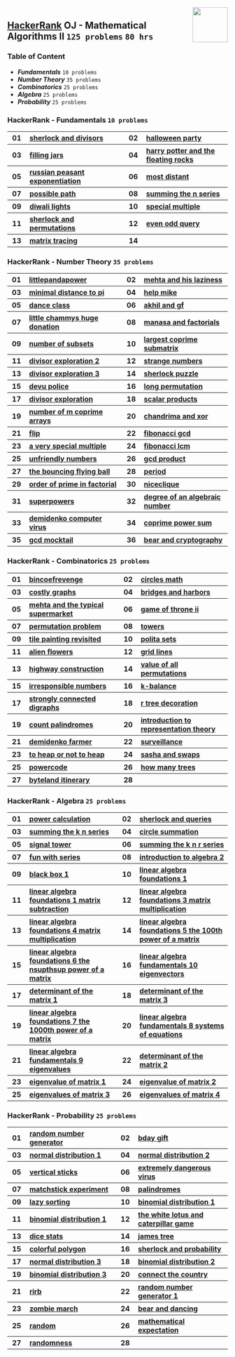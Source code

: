<img align="right" width="80" src="https://github.com/cs-MohamedAyman/Problem-Solving-Training/blob/master/logos/hackerrank.jpg">

## [HackerRank](https://www.hackerrank.com/) OJ - Mathematical Algorithms II `125 problems` `80 hrs`

### Table of Content

- ***Fundamentals***                `10 problems`
- ***Number Theory***               `35 problems`
- ***Combinatorics***               `25 problems`
- ***Algebra***                     `25 problems`
- ***Probability***                 `25 problems`

### HackerRank - Fundamentals `10 problems`

<table>
    <tbody>
        <tr>
            <th align="center" width="50px">01</th><th align="left" width="550px"><a href="https://www.hackerrank.com/challenges/sherlock-and-divisors/problem">sherlock and divisors</a></th>
            <th align="center" width="50px">02</th><th align="left" width="550px"><a href="https://www.hackerrank.com/challenges/halloween-party/problem">halloween party</a></th>
        </tr>
        <tr>
            <th align="center" width="50px">03</th><th align="left" width="550px"><a href="https://www.hackerrank.com/challenges/filling-jars/problem">filling jars</a></th>
            <th align="center" width="50px">04</th><th align="left" width="550px"><a href="https://www.hackerrank.com/challenges/harry-potter-and-the-floating-rocks/problem">harry potter and the floating rocks</a></th>
        </tr>
        <tr>
            <th align="center" width="50px">05</th><th align="left" width="550px"><a href="https://www.hackerrank.com/challenges/russian-peasant-exponentiation/problem">russian peasant exponentiation</a></th>
            <th align="center" width="50px">06</th><th align="left" width="550px"><a href="https://www.hackerrank.com/challenges/most-distant/problem">most distant</a></th>
        </tr>
        <tr>
            <th align="center" width="50px">07</th><th align="left" width="550px"><a href="https://www.hackerrank.com/challenges/possible-path/problem">possible path</a></th>
            <th align="center" width="50px">08</th><th align="left" width="550px"><a href="https://www.hackerrank.com/challenges/summing-the-n-series/problem">summing the n series</a></th>
        </tr>
        <tr>
            <th align="center" width="50px">09</th><th align="left" width="550px"><a href="https://www.hackerrank.com/challenges/diwali-lights/problem">diwali lights</a></th>
            <th align="center" width="50px">10</th><th align="left" width="550px"><a href="https://www.hackerrank.com/challenges/special-multiple/problem">special multiple</a></th>
        </tr>
        <tr>
            <th align="center" width="50px">11</th><th align="left" width="550px"><a href="https://www.hackerrank.com/challenges/sherlock-and-permutations/problem">sherlock and permutations</a></th>
            <th align="center" width="50px">12</th><th align="left" width="550px"><a href="https://www.hackerrank.com/challenges/even-odd-query/problem">even odd query</a></th>
        </tr>
        <tr>
            <th align="center" width="50px">13</th><th align="left" width="550px"><a href="https://www.hackerrank.com/challenges/matrix-tracing/problem">matrix tracing</a></th>
            <th align="center" width="50px">14</th><th align="left" width="550px"><a href=""></a></th>
        </tr>
    </tbody>
</table>

### HackerRank - Number Theory `35 problems`

<table>
    <tbody>
        <tr>
            <th align="center" width="50px">01</th><th align="left" width="550px"><a href="https://www.hackerrank.com/challenges/littlepandapower/problem">littlepandapower</a></th>
            <th align="center" width="50px">02</th><th align="left" width="550px"><a href="https://www.hackerrank.com/challenges/mehta-and-his-laziness/problem">mehta and his laziness</a></th>
        </tr>
        <tr>
            <th align="center" width="50px">03</th><th align="left" width="550px"><a href="https://www.hackerrank.com/challenges/minimal-distance-to-pi/problem">minimal distance to pi</a></th>
            <th align="center" width="50px">04</th><th align="left" width="550px"><a href="https://www.hackerrank.com/challenges/help-mike/problem">help mike</a></th>
        </tr>
        <tr>
            <th align="center" width="50px">05</th><th align="left" width="550px"><a href="https://www.hackerrank.com/challenges/dance-class/problem">dance class</a></th>
            <th align="center" width="50px">06</th><th align="left" width="550px"><a href="https://www.hackerrank.com/challenges/akhil-and-gf/problem">akhil and gf</a></th>
        </tr>
        <tr>
            <th align="center" width="50px">07</th><th align="left" width="550px"><a href="https://www.hackerrank.com/challenges/little-chammys-huge-donation/problem">little chammys huge donation</a></th>
            <th align="center" width="50px">08</th><th align="left" width="550px"><a href="https://www.hackerrank.com/challenges/manasa-and-factorials/problem">manasa and factorials</a></th>
        </tr>
        <tr>
            <th align="center" width="50px">09</th><th align="left" width="550px"><a href="https://www.hackerrank.com/challenges/number-of-subsets/problem">number of subsets</a></th>
            <th align="center" width="50px">10</th><th align="left" width="550px"><a href="https://www.hackerrank.com/challenges/largest-coprime-submatrix/problem">largest coprime submatrix</a></th>
        </tr>
        <tr>
            <th align="center" width="50px">11</th><th align="left" width="550px"><a href="https://www.hackerrank.com/challenges/divisor-exploration-2/problem">divisor exploration 2</a></th>
            <th align="center" width="50px">12</th><th align="left" width="550px"><a href="https://www.hackerrank.com/challenges/strange-numbers/problem">strange numbers</a></th>
        </tr>
        <tr>
            <th align="center" width="50px">13</th><th align="left" width="550px"><a href="https://www.hackerrank.com/challenges/divisor-exploration-3/problem">divisor exploration 3</a></th>
            <th align="center" width="50px">14</th><th align="left" width="550px"><a href="https://www.hackerrank.com/challenges/sherlock-puzzle/problem">sherlock puzzle</a></th>
        </tr>
        <tr>
            <th align="center" width="50px">15</th><th align="left" width="550px"><a href="https://www.hackerrank.com/challenges/devu-police/problem">devu police</a></th>
            <th align="center" width="50px">16</th><th align="left" width="550px"><a href="https://www.hackerrank.com/challenges/long-permutation/problem">long permutation</a></th>
        </tr>
        <tr>
            <th align="center" width="50px">17</th><th align="left" width="550px"><a href="https://www.hackerrank.com/challenges/divisor-exploration/problem">divisor exploration</a></th>
            <th align="center" width="50px">18</th><th align="left" width="550px"><a href="https://www.hackerrank.com/challenges/scalar-products/problem">scalar products</a></th>
        </tr>
        <tr>
            <th align="center" width="50px">19</th><th align="left" width="550px"><a href="https://www.hackerrank.com/challenges/number-of-m-coprime-arrays/problem">number of m coprime arrays</a></th>
            <th align="center" width="50px">20</th><th align="left" width="550px"><a href="https://www.hackerrank.com/challenges/chandrima-and-xor/problem">chandrima and xor</a></th>
        </tr>
        <tr>
            <th align="center" width="50px">21</th><th align="left" width="550px"><a href="https://www.hackerrank.com/challenges/flip/problem">flip</a></th>
            <th align="center" width="50px">22</th><th align="left" width="550px"><a href="https://www.hackerrank.com/challenges/fibonacci-gcd/problem">fibonacci gcd</a></th>
        </tr>
        <tr>
            <th align="center" width="50px">23</th><th align="left" width="550px"><a href="https://www.hackerrank.com/challenges/a-very-special-multiple/problem">a very special multiple</a></th>
            <th align="center" width="50px">24</th><th align="left" width="550px"><a href="https://www.hackerrank.com/challenges/fibonacci-lcm/problem">fibonacci lcm</a></th>
        </tr>
        <tr>
            <th align="center" width="50px">25</th><th align="left" width="550px"><a href="https://www.hackerrank.com/challenges/unfriendly-numbers/problem">unfriendly numbers</a></th>
            <th align="center" width="50px">26</th><th align="left" width="550px"><a href="https://www.hackerrank.com/challenges/gcd-product/problem">gcd product</a></th>
        </tr>
        <tr>
            <th align="center" width="50px">27</th><th align="left" width="550px"><a href="https://www.hackerrank.com/challenges/the-bouncing-flying-ball/problem">the bouncing flying ball</a></th>
            <th align="center" width="50px">28</th><th align="left" width="550px"><a href="https://www.hackerrank.com/challenges/period/problem">period</a></th>
        </tr>
        <tr>
            <th align="center" width="50px">29</th><th align="left" width="550px"><a href="https://www.hackerrank.com/challenges/order-of-prime-in-factorial/problem">order of prime in factorial</a></th>
            <th align="center" width="50px">30</th><th align="left" width="550px"><a href="https://www.hackerrank.com/challenges/niceclique/problem">niceclique</a></th>
        </tr>
        <tr>
            <th align="center" width="50px">31</th><th align="left" width="550px"><a href="https://www.hackerrank.com/challenges/superpowers/problem">superpowers</a></th>
            <th align="center" width="50px">32</th><th align="left" width="550px"><a href="https://www.hackerrank.com/challenges/degree-of-an-algebraic-number/problem">degree of an algebraic number</a></th>
        </tr>
        <tr>
            <th align="center" width="50px">33</th><th align="left" width="550px"><a href="https://www.hackerrank.com/challenges/demidenko-computer-virus/problem">demidenko computer virus</a></th>
            <th align="center" width="50px">34</th><th align="left" width="550px"><a href="https://www.hackerrank.com/challenges/coprime-power-sum/problem">coprime power sum</a></th>
        </tr>
        <tr>
            <th align="center" width="50px">35</th><th align="left" width="550px"><a href="https://www.hackerrank.com/challenges/gcd-mocktail/problem">gcd mocktail</a></th>
            <th align="center" width="50px">36</th><th align="left" width="550px"><a href="https://www.hackerrank.com/challenges/bear-and-cryptography/problem">bear and cryptography</a></th>
        </tr>
    </tbody>
</table>

### HackerRank - Combinatorics `25 problems`

<table>
    <tbody>
        <tr>
            <th align="center" width="50px">01</th><th align="left" width="550px"><a href="https://www.hackerrank.com/challenges/bincoefrevenge/problem">bincoefrevenge</a></th>
            <th align="center" width="50px">02</th><th align="left" width="550px"><a href="https://www.hackerrank.com/challenges/circles-math/problem">circles math</a></th>
        </tr>
        <tr>
            <th align="center" width="50px">03</th><th align="left" width="550px"><a href="https://www.hackerrank.com/challenges/costly-graphs/problem">costly graphs</a></th>
            <th align="center" width="50px">04</th><th align="left" width="550px"><a href="https://www.hackerrank.com/challenges/bridges-and-harbors/problem">bridges and harbors</a></th>
        </tr>
        <tr>
            <th align="center" width="50px">05</th><th align="left" width="550px"><a href="https://www.hackerrank.com/challenges/mehta-and-the-typical-supermarket/problem">mehta and the typical supermarket</a></th>
            <th align="center" width="50px">06</th><th align="left" width="550px"><a href="https://www.hackerrank.com/challenges/game-of-throne-ii/problem">game of throne ii</a></th>
        </tr>
        <tr>
            <th align="center" width="50px">07</th><th align="left" width="550px"><a href="https://www.hackerrank.com/challenges/permutation-problem/problem">permutation problem</a></th>
            <th align="center" width="50px">08</th><th align="left" width="550px"><a href="https://www.hackerrank.com/challenges/towers/problem">towers</a></th>
        </tr>
        <tr>
            <th align="center" width="50px">09</th><th align="left" width="550px"><a href="https://www.hackerrank.com/challenges/tile-painting-revisited/problem">tile painting revisited</a></th>
            <th align="center" width="50px">10</th><th align="left" width="550px"><a href="https://www.hackerrank.com/challenges/polita-sets/problem">polita sets</a></th>
        </tr>
        <tr>
            <th align="center" width="50px">11</th><th align="left" width="550px"><a href="https://www.hackerrank.com/challenges/alien-flowers/problem">alien flowers</a></th>
            <th align="center" width="50px">12</th><th align="left" width="550px"><a href="https://www.hackerrank.com/challenges/grid-lines/problem">grid lines</a></th>
        </tr>
        <tr>
            <th align="center" width="50px">13</th><th align="left" width="550px"><a href="https://www.hackerrank.com/challenges/highway-construction/problem">highway construction</a></th>
            <th align="center" width="50px">14</th><th align="left" width="550px"><a href="https://www.hackerrank.com/challenges/value-of-all-permutations/problem">value of all permutations</a></th>
        </tr>
        <tr>
            <th align="center" width="50px">15</th><th align="left" width="550px"><a href="https://www.hackerrank.com/challenges/irresponsible-numbers/problem">irresponsible numbers</a></th>
            <th align="center" width="50px">16</th><th align="left" width="550px"><a href="https://www.hackerrank.com/challenges/k-balance/problem">k-balance</a></th>
        </tr>
        <tr>
            <th align="center" width="50px">17</th><th align="left" width="550px"><a href="https://www.hackerrank.com/challenges/strongly-connected-digraphs/problem">strongly connected digraphs</a></th>
            <th align="center" width="50px">18</th><th align="left" width="550px"><a href="https://www.hackerrank.com/challenges/r-tree-decoration/problem">r tree decoration</a></th>
        </tr>
        <tr>
            <th align="center" width="50px">19</th><th align="left" width="550px"><a href="https://www.hackerrank.com/challenges/count-palindromes/problem">count palindromes</a></th>
            <th align="center" width="50px">20</th><th align="left" width="550px"><a href="https://www.hackerrank.com/challenges/introduction-to-representation-theory/problem">introduction to representation theory</a></th>
        </tr>
        <tr>
            <th align="center" width="50px">21</th><th align="left" width="550px"><a href="https://www.hackerrank.com/challenges/demidenko-farmer/problem">demidenko farmer</a></th>
            <th align="center" width="50px">22</th><th align="left" width="550px"><a href="https://www.hackerrank.com/challenges/surveillance/problem">surveillance</a></th>
        </tr>
        <tr>
            <th align="center" width="50px">23</th><th align="left" width="550px"><a href="https://www.hackerrank.com/challenges/to-heap-or-not-to-heap/problem">to heap or not to heap</a></th>
            <th align="center" width="50px">24</th><th align="left" width="550px"><a href="https://www.hackerrank.com/challenges/sasha-and-swaps/problem">sasha and swaps</a></th>
        </tr>
        <tr>
            <th align="center" width="50px">25</th><th align="left" width="550px"><a href="https://www.hackerrank.com/challenges/powercode/problem">powercode</a></th>
            <th align="center" width="50px">26</th><th align="left" width="550px"><a href="https://www.hackerrank.com/challenges/how-many-trees/problem">how many trees</a></th>
        </tr>
        <tr>
            <th align="center" width="50px">27</th><th align="left" width="550px"><a href="https://www.hackerrank.com/challenges/byteland-itinerary/problem">byteland itinerary</a></th>
            <th align="center" width="50px">28</th><th align="left" width="550px"><a href=""></a></th>
        </tr>
    </tbody>
</table>

### HackerRank - Algebra `25 problems`

<table>
    <tbody>
        <tr>
            <th align="center" width="50px">01</th><th align="left" width="550px"><a href="https://www.hackerrank.com/challenges/power-calculation/problem">power calculation</a></th>
            <th align="center" width="50px">02</th><th align="left" width="550px"><a href="https://www.hackerrank.com/challenges/sherlock-and-queries/problem">sherlock and queries</a></th>
        </tr>
        <tr>
            <th align="center" width="50px">03</th><th align="left" width="550px"><a href="https://www.hackerrank.com/challenges/summing-the-k-n-series/problem">summing the k n series</a></th>
            <th align="center" width="50px">04</th><th align="left" width="550px"><a href="https://www.hackerrank.com/challenges/circle-summation/problem">circle summation</a></th>
        </tr>
        <tr>
            <th align="center" width="50px">05</th><th align="left" width="550px"><a href="https://www.hackerrank.com/challenges/signal-tower/problem">signal tower</a></th>
            <th align="center" width="50px">06</th><th align="left" width="550px"><a href="https://www.hackerrank.com/challenges/summing-the-k-n-r-series/problem">summing the k n r series</a></th>
        </tr>
        <tr>
            <th align="center" width="50px">07</th><th align="left" width="550px"><a href="https://www.hackerrank.com/challenges/fun-with-series/problem">fun with series</a></th>
            <th align="center" width="50px">08</th><th align="left" width="550px"><a href="https://www.hackerrank.com/challenges/introduction-to-algebra-2/problem">introduction to algebra 2</a></th>
        </tr>
        <tr>
            <th align="center" width="50px">09</th><th align="left" width="550px"><a href="https://www.hackerrank.com/challenges/black-box-1/problem">black box 1</a></th>
            <th align="center" width="50px">10</th><th align="left" width="550px"><a href="https://www.hackerrank.com/challenges/linear-algebra-foundations-1/problem">linear algebra foundations 1</a></th>
        </tr>
        <tr>
            <th align="center" width="50px">11</th><th align="left" width="550px"><a href="https://www.hackerrank.com/challenges/linear-algebra-foundations-1-matrix-subtraction/problem">linear algebra foundations 1 matrix subtraction</a></th>
            <th align="center" width="50px">12</th><th align="left" width="550px"><a href="https://www.hackerrank.com/challenges/linear-algebra-foundations-3-matrix-multiplication/problem">linear algebra foundations 3 matrix multiplication</a></th>
        </tr>
        <tr>
            <th align="center" width="50px">13</th><th align="left" width="550px"><a href="https://www.hackerrank.com/challenges/linear-algebra-foundations-4-matrix-multiplication/problem">linear algebra foundations 4 matrix multiplication</a></th>
            <th align="center" width="50px">14</th><th align="left" width="550px"><a href="https://www.hackerrank.com/challenges/linear-algebra-foundations-5-the-100th-power-of-a-matrix/problem">linear algebra foundations 5 the 100th power of a matrix</a></th>
        </tr>
        <tr>
            <th align="center" width="50px">15</th><th align="left" width="550px"><a href="https://www.hackerrank.com/challenges/linear-algebra-foundations-6-the-nsupthsup-power-of-a-matrix/problem">linear algebra foundations 6 the nsupthsup power of a matrix</a></th>
            <th align="center" width="50px">16</th><th align="left" width="550px"><a href="https://www.hackerrank.com/challenges/linear-algebra-fundamentals-10-eigenvectors/problem">linear algebra fundamentals 10 eigenvectors</a></th>
        </tr>
        <tr>
            <th align="center" width="50px">17</th><th align="left" width="550px"><a href="https://www.hackerrank.com/challenges/determinant-of-the-matrix-1/problem">determinant of the matrix 1</a></th>
            <th align="center" width="50px">18</th><th align="left" width="550px"><a href="https://www.hackerrank.com/challenges/determinant-of-the-matrix-3/problem">determinant of the matrix 3</a></th>
        </tr>
        <tr>
            <th align="center" width="50px">19</th><th align="left" width="550px"><a href="https://www.hackerrank.com/challenges/linear-algebra-foundations-7-the-1000th-power-of-a-matrix/problem">linear algebra foundations 7 the 1000th power of a matrix</a></th>
            <th align="center" width="50px">20</th><th align="left" width="550px"><a href="https://www.hackerrank.com/challenges/linear-algebra-fundamentals-8-systems-of-equations/problem">linear algebra fundamentals 8 systems of equations</a></th>
        </tr>
        <tr>
            <th align="center" width="50px">21</th><th align="left" width="550px"><a href="https://www.hackerrank.com/challenges/linear-algebra-fundamentals-9-eigenvalues/problem">linear algebra fundamentals 9 eigenvalues</a></th>
            <th align="center" width="50px">22</th><th align="left" width="550px"><a href="https://www.hackerrank.com/challenges/determinant-of-the-matrix-2/problem">determinant of the matrix 2</a></th>
        </tr>
        <tr>
            <th align="center" width="50px">23</th><th align="left" width="550px"><a href="https://www.hackerrank.com/challenges/eigenvalue-of-matrix-1/problem">eigenvalue of matrix 1</a></th>
            <th align="center" width="50px">24</th><th align="left" width="550px"><a href="https://www.hackerrank.com/challenges/eigenvalue-of-matrix-2/problem">eigenvalue of matrix 2</a></th>
        </tr>
        <tr>
            <th align="center" width="50px">25</th><th align="left" width="550px"><a href="https://www.hackerrank.com/challenges/eigenvalues-of-matrix-3/problem">eigenvalues of matrix 3</a></th>
            <th align="center" width="50px">26</th><th align="left" width="550px"><a href="https://www.hackerrank.com/challenges/eigenvalues-of-matrix-4/problem">eigenvalues of matrix 4</a></th>
        </tr>
    </tbody>
</table>

### HackerRank - Probability `25 problems`

<table>
    <tbody>
        <tr>
            <th align="center" width="50px">01</th><th align="left" width="550px"><a href="https://www.hackerrank.com/challenges/random-number-generator/problem">random number generator</a></th>
            <th align="center" width="50px">02</th><th align="left" width="550px"><a href="https://www.hackerrank.com/challenges/bday-gift/problem">bday gift</a></th>
        </tr>
        <tr>
            <th align="center" width="50px">03</th><th align="left" width="550px"><a href="https://www.hackerrank.com/challenges/normal-distribution-1/problem">normal distribution 1</a></th>
            <th align="center" width="50px">04</th><th align="left" width="550px"><a href="https://www.hackerrank.com/challenges/normal-distribution-2/problem">normal distribution 2</a></th>
        </tr>
        <tr>
            <th align="center" width="50px">05</th><th align="left" width="550px"><a href="https://www.hackerrank.com/challenges/vertical-sticks/problem">vertical sticks</a></th>
            <th align="center" width="50px">06</th><th align="left" width="550px"><a href="https://www.hackerrank.com/challenges/extremely-dangerous-virus/problem">extremely dangerous virus</a></th>
        </tr>
        <tr>
            <th align="center" width="50px">07</th><th align="left" width="550px"><a href="https://www.hackerrank.com/challenges/matchstick-experiment/problem">matchstick experiment</a></th>
            <th align="center" width="50px">08</th><th align="left" width="550px"><a href="https://www.hackerrank.com/challenges/palindromes/problem">palindromes</a></th>
        </tr>
        <tr>
            <th align="center" width="50px">09</th><th align="left" width="550px"><a href="https://www.hackerrank.com/challenges/lazy-sorting/problem">lazy sorting</a></th>
            <th align="center" width="50px">10</th><th align="left" width="550px"><a href="https://www.hackerrank.com/challenges/binomial-distribution-1/problem">binomial distribution 1</a></th>
        </tr>
        <tr>
            <th align="center" width="50px">11</th><th align="left" width="550px"><a href="https://www.hackerrank.com/challenges/binomial-distribution-1/problem">binomial distribution 1</a></th>
            <th align="center" width="50px">12</th><th align="left" width="550px"><a href="https://www.hackerrank.com/challenges/the-white-lotus-and-caterpillar-game/problem">the white lotus and caterpillar game</a></th>
        </tr>
        <tr>
            <th align="center" width="50px">13</th><th align="left" width="550px"><a href="https://www.hackerrank.com/challenges/dice-stats/problem">dice stats</a></th>
            <th align="center" width="50px">14</th><th align="left" width="550px"><a href="https://www.hackerrank.com/challenges/james-tree/problem">james tree</a></th>
        </tr>
        <tr>
            <th align="center" width="50px">15</th><th align="left" width="550px"><a href="https://www.hackerrank.com/challenges/colorful-polygon/problem">colorful polygon</a></th>
            <th align="center" width="50px">16</th><th align="left" width="550px"><a href="https://www.hackerrank.com/challenges/sherlock-and-probability/problem">sherlock and probability</a></th>
        </tr>
        <tr>
            <th align="center" width="50px">17</th><th align="left" width="550px"><a href="https://www.hackerrank.com/challenges/normal-distribution-3/problem">normal distribution 3</a></th>
            <th align="center" width="50px">18</th><th align="left" width="550px"><a href="https://www.hackerrank.com/challenges/binomial-distribution-2/problem">binomial distribution 2</a></th>
        </tr>
        <tr>
            <th align="center" width="50px">19</th><th align="left" width="550px"><a href="https://www.hackerrank.com/challenges/binomial-distribution-3/problem">binomial distribution 3</a></th>
            <th align="center" width="50px">20</th><th align="left" width="550px"><a href="https://www.hackerrank.com/challenges/connect-the-country/problem">connect the country</a></th>
        </tr>
        <tr>
            <th align="center" width="50px">21</th><th align="left" width="550px"><a href="https://www.hackerrank.com/challenges/rirb/problem">rirb</a></th>
            <th align="center" width="50px">22</th><th align="left" width="550px"><a href="https://www.hackerrank.com/challenges/random-number-generator-1/problem">random number generator 1</a></th>
        </tr>
        <tr>
            <th align="center" width="50px">23</th><th align="left" width="550px"><a href="https://www.hackerrank.com/challenges/zombie-march/problem">zombie march</a></th>
            <th align="center" width="50px">24</th><th align="left" width="550px"><a href="https://www.hackerrank.com/challenges/bear-and-dancing/problem">bear and dancing</a></th>
        </tr>
        <tr>
            <th align="center" width="50px">25</th><th align="left" width="550px"><a href="https://www.hackerrank.com/challenges/random/problem">random</a></th>
            <th align="center" width="50px">26</th><th align="left" width="550px"><a href="https://www.hackerrank.com/challenges/mathematical-expectation/problem">mathematical expectation</a></th>
        </tr>
        <tr>
            <th align="center" width="50px">27</th><th align="left" width="550px"><a href="https://www.hackerrank.com/challenges/randomness/problem">randomness</a></th>
            <th align="center" width="50px">28</th><th align="left" width="550px"><a href=""></a></th>
        </tr>
    </tbody>
</table>
